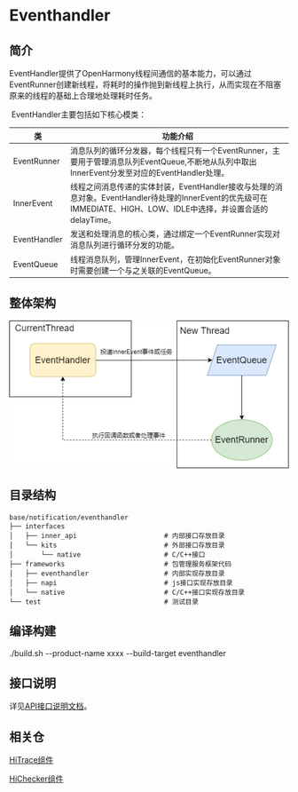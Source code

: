 # Eventhandler

## 简介
​        EventHandler提供了OpenHarmony线程间通信的基本能力，可以通过EventRunner创建新线程，将耗时的操作抛到新线程上执行，从而实现在不阻塞原来的线程的基础上合理地处理耗时任务。

​        EventHandler主要包括如下核心模类：

| 类           | 功能介绍                                                     |
| ------------ | ------------------------------------------------------------ |
| EventRunner  | 消息队列的循环分发器，每个线程只有一个EventRunner，主要用于管理消息队列EventQueue,不断地从队列中取出InnerEvent分发至对应的EventHandler处理。 |
| InnerEvent   | 线程之间消息传递的实体封装，EventHandler接收与处理的消息对象。EventHandler待处理的InnerEvent的优先级可在IMMEDIATE、HIGH、LOW、IDLE中选择，并设置合适的delayTime。 |
| EventHandler | 发送和处理消息的核心类，通过绑定一个EventRunner实现对消息队列进行循环分发的功能。 |
| EventQueue   | 线程消息队列，管理InnerEvent，在初始化EventRunner对象时需要创建一个与之关联的EventQueue。 |



## 整体架构
![evenhandler](figures/evenhandler.png)

## 目录结构



```
base/notification/eventhandler
├── interfaces
│   ├── inner_api                      # 内部接口存放目录
│   └── kits                           # 外部接口存放目录
│       └── native                     # C/C++接口   					   
├── frameworks                         # 包管理服务框架代码
│   ├── eventhandler                   # 内部实现存放目录
│   ├── napi                           # js接口实现存放目录
│   └── native                         # C/C++接口实现存放目录
└── test						       # 测试目录
```



## 编译构建

 ./build.sh --product-name xxxx --build-target eventhandler



## 接口说明

详见[API接口说明文档](https://gitee.com/openharmony/docs/blob/master/zh-cn/application-dev/reference/apis/js-apis-emitter.md )。



## 相关仓

[HiTrace组件](https://gitee.com/openharmony/hiviewdfx_hitrace/blob/master/README_zh.md)

[HiChecker组件](https://gitee.com/openharmony/hiviewdfx_hichecker/blob/master/README_zh.md)